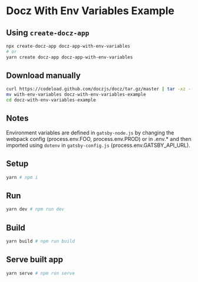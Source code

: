 # Docz With Env Variables Example

## Using `create-docz-app`

```sh
npx create-docz-app docz-app-with-env-variables
# or
yarn create docz-app docz-app-with-env-variables
```

## Download manually

```sh
curl https://codeload.github.com/doczjs/docz/tar.gz/master | tar -xz --strip=2 docz-master/examples/with-env-variables
mv with-env-variables docz-with-env-variables-example
cd docz-with-env-variables-example
```

## Notes

Environment variables are defined in `gatsby-node.js` by changing the webpack config (process.env.FOO, process.env.PROD) or in .env.* and then imported using `dotenv` in `gatsby-config.js` (process.env.GATSBY_API_URL). 

## Setup

```sh
yarn # npm i
```

## Run

```sh
yarn dev # npm run dev
```

## Build

```sh
yarn build # npm run build
```

## Serve built app

```sh
yarn serve # npm run serve
```